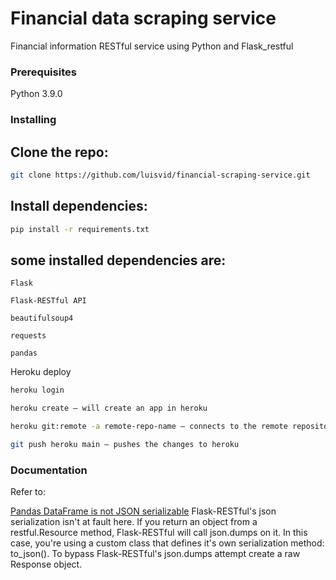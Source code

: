 # Financial data scraping service

Financial information RESTful service using Python and Flask_restful

### Prerequisites

Python 3.9.0

### Installing

## Clone the repo:

```sh
git clone https://github.com/luisvid/financial-scraping-service.git
```

## Install dependencies:

```sh
pip install -r requirements.txt
```

## some installed dependencies are:

    Flask

    Flask-RESTful API

    beautifulsoup4 

    requests

    pandas


Heroku deploy

```sh
heroku login
```

```sh
heroku create — will create an app in heroku
```

```sh
heroku git:remote -a remote-repo-name — connects to the remote repository
```

```sh
git push heroku main — pushes the changes to heroku
```

### Documentation 

Refer to:

[Pandas DataFrame is not JSON serializable](https://github.com/flask-restful/flask-restful/issues/269)
Flask-RESTful's json serialization isn't at fault here. If you return an object from a restful.Resource method, Flask-RESTful will call json.dumps on it. In this case, you're using a custom class that defines it's own serialization method: to_json(). To bypass Flask-RESTful's json.dumps attempt create a raw Response object.